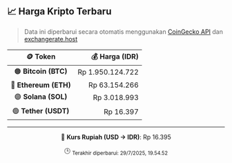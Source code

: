 

<!-- HARGA_KRIPTO -->
## 📈 Harga Kripto Terbaru

> Data ini diperbarui secara otomatis menggunakan [CoinGecko API](https://www.coingecko.com/) dan [exchangerate.host](https://exchangerate.host/)

<div align="center">

| 🪙 Token | 💰 Harga (IDR) |
|:------:|---------------:|
| 🟠 **Bitcoin (BTC)**   | Rp 1.950.124.722 |
| 🔵 **Ethereum (ETH)**  | Rp 63.154.266 |
| 🟣 **Solana (SOL)**    | Rp 3.018.993 |
| 🟢 **Tether (USDT)**   | Rp 16.397 |

---

💱 **Kurs Rupiah (USD → IDR)**: Rp 16.395

🕒 <sub>Terakhir diperbarui: 29/7/2025, 19.54.52</sub>

</div>
<!-- /HARGA_KRIPTO -->